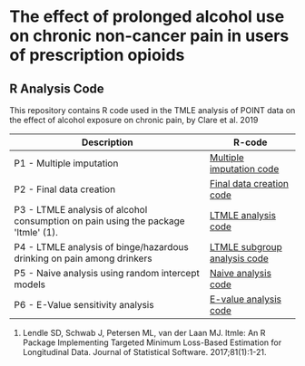 # The effect of prolonged alcohol use on chronic non-cancer pain in users of prescription opioids
## R Analysis Code

This repository contains R code used in the TMLE analysis of POINT data on the effect of alcohol exposure on chronic pain, by Clare et al. 2019

| Description | R-code |
| --- | --- |
| P1 - Multiple imputation | [Multiple imputation code](Code/P1_multiple_imputation.R) |
| P2 - Final data creation | [Final data creation code](Code/P2_final_data_creation.R) |
| P3 - LTMLE analysis of alcohol consumption on pain using the package 'ltmle' (1). | [LTMLE analysis code](Code/P3_ltmle_analysis.R) |
| P4 - LTMLE analysis of binge/hazardous drinking on pain among drinkers | [LTMLE subgroup analysis code](Code/P4_ltmle_subgroup_analysis.R) |
| P5 - Naive analysis using random intercept models | [Naive analysis code](Code/P5_naive_analysis.R) |
| P6 - E-Value sensitivity analysis | [E-value analysis code](Code/P6_evalue_analysis.R) |

1. Lendle SD, Schwab J, Petersen ML, van der Laan MJ. ltmle: An R Package Implementing Targeted Minimum Loss-Based Estimation for Longitudinal Data. Journal of Statistical Software. 2017;81(1):1-21.
